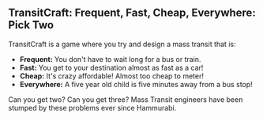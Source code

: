## TransitCraft: Frequent, Fast, Cheap, Everywhere: Pick Two
TransitCraft is a game where you try and design a mass transit that is:
- **Frequent:** You don't have to wait long for a bus or train.
- **Fast:** You get to your destination almost as fast as a car!
- **Cheap:** It's crazy affordable! Almost too cheap to meter!
- **Everywhere:** A five year old child is five minutes away from a bus stop!

Can you get two? Can you get three? Mass Transit engineers have been stumped by these problems ever since 
Hammurabi.